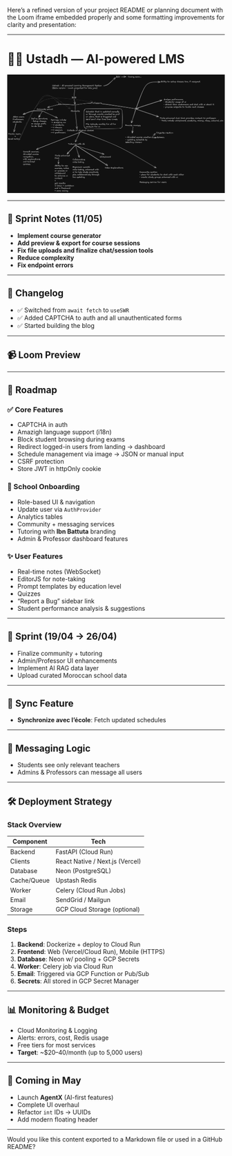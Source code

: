 Here’s a refined version of your project README or planning document with the Loom iframe embedded properly and some formatting improvements for clarity and presentation:

---

# 🧑‍🏫 Ustadh — AI-powered LMS

<p align="center">
  <img src="./App.png" alt="Ustadh App Preview" width="600"/>
</p>

---

## 🔁 Sprint Notes (11/05)

* **Implement course generator**
* **Add preview & export for course sessions**
* **Fix file uploads and finalize chat/session tools**
* **Reduce complexity**
* **Fix endpoint errors**

---

## 🔄 Changelog

* ✅ Switched from `await fetch` to `useSWR`
* ✅ Added CAPTCHA to auth and all unauthenticated forms
* ✅ Started building the blog

---

## 📹 Loom Preview

---

## 🚧 Roadmap

### ✅ Core Features

* CAPTCHA in auth
* Amazigh language support (i18n)
* Block student browsing during exams
* Redirect logged-in users from landing → dashboard
* Schedule management via image → JSON or manual input
* CSRF protection
* Store JWT in httpOnly cookie

### 🏫 School Onboarding

* Role-based UI & navigation
* Update user via `AuthProvider`
* Analytics tables
* Community + messaging services
* Tutoring with **Ibn Battuta** branding
* Admin & Professor dashboard features

### ✨ User Features

* Real-time notes (WebSocket)
* EditorJS for note-taking
* Prompt templates by education level
* Quizzes
* “Report a Bug” sidebar link
* Student performance analysis & suggestions

---

## 📅 Sprint (19/04 → 26/04)

* Finalize community + tutoring
* Admin/Professor UI enhancements
* Implement AI RAG data layer
* Upload curated Moroccan school data

---

## 🔄 Sync Feature

* **Synchronize avec l’école**: Fetch updated schedules

---

## 💬 Messaging Logic

* Students see only relevant teachers
* Admins & Professors can message all users

---

## 🛠 Deployment Strategy

### Stack Overview

| Component   | Tech                            |
| ----------- | ------------------------------- |
| Backend     | FastAPI (Cloud Run)             |
| Clients     | React Native / Next.js (Vercel) |
| Database    | Neon (PostgreSQL)               |
| Cache/Queue | Upstash Redis                   |
| Worker      | Celery (Cloud Run Jobs)         |
| Email       | SendGrid / Mailgun              |
| Storage     | GCP Cloud Storage (optional)    |

### Steps

1. **Backend**: Dockerize + deploy to Cloud Run
2. **Frontend**: Web (Vercel/Cloud Run), Mobile (HTTPS)
3. **Database**: Neon w/ pooling + GCP Secrets
4. **Worker**: Celery job via Cloud Run
5. **Email**: Triggered via GCP Function or Pub/Sub
6. **Secrets**: All stored in GCP Secret Manager

---

## 📊 Monitoring & Budget

* Cloud Monitoring & Logging
* Alerts: errors, cost, Redis usage
* Free tiers for most services
* **Target**: \~\$20–40/month (up to 5,000 users)

---

## 🔮 Coming in May

* Launch **AgentX** (AI-first features)
* Complete UI overhaul
* Refactor `int` IDs → UUIDs
* Add modern floating header

---

Would you like this content exported to a Markdown file or used in a GitHub README?
